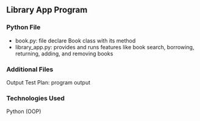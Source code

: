 ## Library App Program

### Python File
- book.py: file declare Book class with its method
- library_app.py: provides and runs features like book search, borrowing, returning, adding, and removing books

### Additional Files

Output Test Plan: program output

### Technologies Used

Python (OOP)
